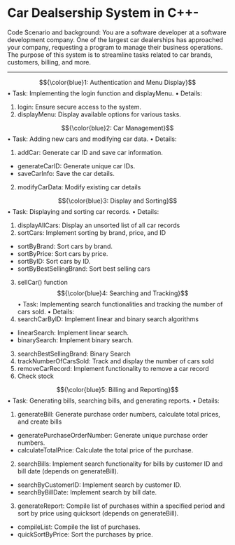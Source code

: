 # Car Dealsership System in C++-

Code Scenario and background: You are a software developer at a software development company. One of the largest car dealerships has
approached your company, requesting a program to manage their business operations. The purpose of this
system is to streamline tasks related to car brands, customers, billing, and more.

---------------------------------------------------------------------------------------------------------------------------------------------------------------------------------------------------------------------


$${\color{blue}1: Authentication and Menu Display}$$
•	Task: Implementing the login function and displayMenu.
•	Details:
1.	login: Ensure secure access to the system.
2.	displayMenu: Display available options for various tasks.

$${\color{blue}2: Car Management}$$
•	Task: Adding new cars and modifying car data.
•	Details:
1.	addCar: Generate car ID and save car information.
-	generateCarID: Generate unique car IDs.
-	saveCarInfo: Save the car details.
2.	modifyCarData: Modify existing car details 

$${\color{blue}3: Display and Sorting}$$
•	Task: Displaying and sorting car records.
•	Details:
1.	displayAllCars: Display an unsorted list of all car records 
2.	sortCars: Implement sorting by brand, price, and ID 
-	sortByBrand: Sort cars by brand.
-	sortByPrice: Sort cars by price.
-	sortByID: Sort cars by ID.
-	sortByBestSellingBrand: Sort best selling cars
3.  sellCar() function
 
$${\color{blue}4: Searching and Tracking}$$
•	Task: Implementing search functionalities and tracking the number of cars sold.
•	Details:
1.	searchCarByID: Implement linear and binary search algorithms
- linearSearch: Implement linear search.
- binarySearch: Implement binary search.
3.	searchBestSellingBrand: Binary Search
4.	trackNumberOfCarsSold: Track and display the number of cars sold 
5.	removeCarRecord: Implement functionality to remove a car record 
6.	Check stock

$${\color{blue}5: Billing and Reporting}$$
•	Task: Generating bills, searching bills, and generating reports.
•	Details:
1.	generateBill: Generate purchase order numbers, calculate total prices, and create bills 
- generatePurchaseOrderNumber: Generate unique purchase order numbers.
- calculateTotalPrice: Calculate the total price of the purchase.
2.	searchBills: Implement search functionality for bills by customer ID and bill date (depends on generateBill).
- searchByCustomerID: Implement search by customer ID.
- searchByBillDate: Implement search by bill date.
3.	generateReport: Compile list of purchases within a specified period and sort by price using quicksort (depends on generateBill).
- compileList: Compile the list of purchases.
- quickSortByPrice: Sort the purchases by price.
